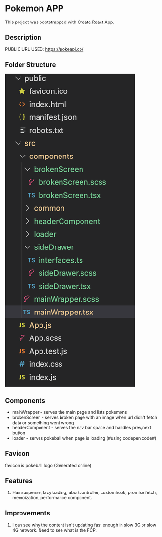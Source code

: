 # Pokemon APP

This project was bootstrapped with [Create React App](https://github.com/facebook/create-react-app).

## Description
PUBLIC URL USED: https://pokeapi.co/

## Folder Structure

![Screenshot](folder_structure.png)

## Components

* mainWrapper - serves the main page and lists pokemons
* brokenScreen - serves broken page with an image when url didn't fetch data or something went wrong
* headerComponent - serves the nav bar space and handles prev/next button 
* loader - serves pokeball when page is loading (#using codepen code#)

## Favicon
favicon is pokeball logo (Generated online)


## Features 
1. Has suspense, lazyloading, abortcontroller, customhook, promise fetch, memoization, performance component. 

## Improvements
1. I can see why the content isn't updating fast enough in slow 3G or slow 4G network. Need to see what is the FCP.
